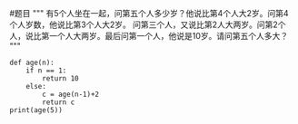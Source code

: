 #题目
"""
有5个人坐在一起，问第五个人多少岁？他说比第4个人大2岁。问第4个人岁数，他说比第3个人大2岁。
问第三个人，又说比第2人大两岁。问第2个人，说比第一个人大两岁。最后问第一个人，他说是10岁。请问第五个人多大？
"""

```
def age(n):
    if n == 1:
        return 10
    else:
        c = age(n-1)+2
        return c
print(age(5))
```